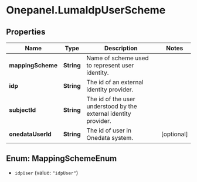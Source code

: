 # Onepanel.LumaIdpUserScheme

## Properties
Name | Type | Description | Notes
------------ | ------------- | ------------- | -------------
**mappingScheme** | **String** | Name of scheme used to represent user identity. | 
**idp** | **String** | The id of an external identity provider. | 
**subjectId** | **String** | The id of the user understood by the external identity provider. | 
**onedataUserId** | **String** | The id of user in Onedata system. | [optional] 


<a name="MappingSchemeEnum"></a>
## Enum: MappingSchemeEnum


* `idpUser` (value: `"idpUser"`)





